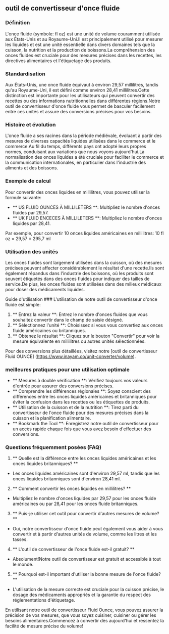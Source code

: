 ## outil de convertisseur d'once fluide

### Définition
L'once fluide (symbole: fl oz) est une unité de volume couramment utilisée aux États-Unis et au Royaume-Uni.Il est principalement utilisé pour mesurer les liquides et est une unité essentielle dans divers domaines tels que la cuisson, la nutrition et la production de boissons.La compréhension des onces fluides est cruciale pour des mesures précises dans les recettes, les directives alimentaires et l'étiquetage des produits.

### Standardisation
Aux États-Unis, une once fluide équivaut à environ 29,57 millilitres, tandis qu'au Royaume-Uni, il est défini comme environ 28,41 millilitres.Cette distinction est importante pour les utilisateurs qui peuvent convertir des recettes ou des informations nutritionnelles dans différentes régions.Notre outil de convertisseur d'once fluide vous permet de basculer facilement entre ces unités et assure des conversions précises pour vos besoins.

### Histoire et évolution
L'once fluide a ses racines dans la période médiévale, évoluant à partir des mesures de diverses capacités liquides utilisées dans le commerce et le commerce.Au fil du temps, différents pays ont adopté leurs propres normes, conduisant aux variations que nous voyons aujourd'hui.La normalisation des onces liquides a été cruciale pour faciliter le commerce et la communication internationales, en particulier dans l'industrie des aliments et des boissons.

### Exemple de calcul
Pour convertir des onces liquides en millilitres, vous pouvez utiliser la formule suivante:
- ** US FLUID OUNCES À MILLILETERS **: Multipliez le nombre d'onces fluides par 29,57.
- ** UK FLUID ENCECES À MILLILETERS **: Multipliez le nombre d'onces liquides par 28,41.

Par exemple, pour convertir 10 onces liquides américaines en millilitres:
10 fl oz × 29,57 = 295,7 ml

### Utilisation des unités
Les onces fluides sont largement utilisées dans la cuisson, où des mesures précises peuvent affecter considérablement le résultat d'une recette.Ils sont également répandus dans l'industrie des boissons, où les produits sont souvent étiquetés dans des onces fluides pour indiquer des tailles de service.De plus, les onces fluides sont utilisées dans des milieux médicaux pour doser des médicaments liquides.

Guide d'utilisation ###
L'utilisation de notre outil de convertisseur d'once fluide est simple:
1. ** Entrez la valeur **: Entrez le nombre d'onces fluides que vous souhaitez convertir dans le champ de saisie désigné.
2. ** Sélectionnez l'unité **: Choisissez si vous vous convertiez aux onces fluide américaines ou britanniques.
3. ** Obtenez le résultat **: Cliquez sur le bouton "Convertir" pour voir la mesure équivalente en millilitres ou autres unités sélectionnées.

Pour des conversions plus détaillées, visitez notre [outil de convertisseur Fluid OUNCE] (https://www.inayam.co/unit-converter/volume).

### meilleures pratiques pour une utilisation optimale
- ** Mesures à double vérification **: Vérifiez toujours vos valeurs d'entrée pour assurer des conversions précises.
- ** Comprendre les différences régionales **: Soyez conscient des différences entre les onces liquides américaines et britanniques pour éviter la confusion dans les recettes ou les étiquettes de produits.
- ** Utilisation de la cuisson et de la nutrition **: Tirez parti du convertisseur de l'once fluide pour des mesures précises dans la cuisson et la planification alimentaire.
- ** Bookmark the Tool **: Enregistrez notre outil de convertisseur pour un accès rapide chaque fois que vous avez besoin d'effectuer des conversions.

### Questions fréquemment posées (FAQ)

1. ** Quelle est la différence entre les onces liquides américaines et les onces liquides britanniques? **
- Les onces liquides américaines sont d'environ 29,57 ml, tandis que les onces liquides britanniques sont d'environ 28,41 ml.

2. ** Comment convertir les onces liquides en millilitres? **
- Multipliez le nombre d'onces liquides par 29,57 pour les onces fluide américaines ou par 28,41 pour les onces fluide britanniques.

3. ** Puis-je utiliser cet outil pour convertir d'autres mesures de volume? **
- Oui, notre convertisseur d'once fluide peut également vous aider à vous convertir et à partir d'autres unités de volume, comme les litres et les tasses.

4. ** L'outil de convertisseur de l'once fluide est-il gratuit? **
- Absolument!Notre outil de convertisseur est gratuit et accessible à tout le monde.

5. ** Pourquoi est-il important d'utiliser la bonne mesure de l'once fluide? **
- L'utilisation de la mesure correcte est cruciale pour la cuisson précise, le dosage des médicaments appropriés et la garantie du respect des réglementations d'étiquetage.

En utilisant notre outil de convertisseur Fluid Ounce, vous pouvez assurer la précision de vos mesures, que vous soyez cuisiner, cuisiner ou gérer les besoins alimentaires.Commencez à convertir dès aujourd'hui et ressentez la facilité de mesure précise du volume!